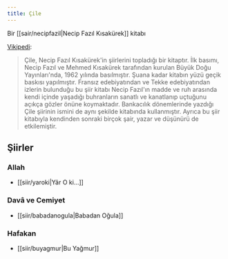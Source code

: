 ```yaml
---
title: Çile
---
```


Bir [[sair/necipfazil|Necip Fazıl Kısakürek]] kitabı

[Vikipedi](https://tr.wikipedia.org/wiki/%C3%87ile_(kitap)):
> Çile, Necip Fazıl Kısakürek'in şiirlerini topladığı bir kitaptır. İlk basımı, Necip Fazıl ve Mehmed Kısakürek tarafından kurulan Büyük Doğu Yayınları'nda, 1962 yılında basılmıştır. Şuana kadar kitabın yüzü geçik baskısı yapılmıştır. Fransız edebiyatından ve Tekke edebiyatından izlerin bulunduğu bu şiir kitabı Necip Fazıl'ın madde ve ruh arasında kendi içinde yaşadığı buhranların sanatlı ve kanatlanıp uçtuğunu açıkça gözler önüne koymaktadır. Bankacılık dönemlerinde yazdığı Çile şiirinin ismini de aynı şekilde kitabında kullanmıştır. Ayrıca bu şiir kitabıyla kendinden sonraki birçok şair, yazar ve düşünürü de etkilemiştir.

## Şiirler
### Allah
- [[siir/yaroki|Yâr O ki...]]
### Davâ ve Cemiyet
- [[siir/babadanogula|Babadan Oğula]]
### Hafakan
- [[siir/buyagmur|Bu Yağmur]]